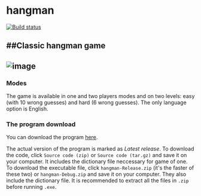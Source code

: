 # hangman

[![Build status](https://ci.appveyor.com/api/projects/status/flit6delj6byinbf/branch/master?svg=true)](https://ci.appveyor.com/project/amrukwa/hangman/branch/master)

##Classic hangman game
----
![image](https://user-images.githubusercontent.com/57860857/71855338-0f424e80-30e1-11ea-808c-e551de154d6d.png)
----

### Modes
The game is available in one and two players modes and on two levels: easy (with 10 wrong guesses) and hard (6 wrong guesses). 
The only language option is English.


### The program download

You can download the program [here](https://github.com/amrukwa/hangman/releases).

The actual version of the program is marked as _Latest release_.
To download the code, click `Source code (zip)` or `Source code (tar.gz)` and save it on your computer. It includes the dictionary file neccessary for game of one.
To download the executable file, click `hangman-Release.zip` (it's the faster of these two) or `hangman-Debug.zip` and save it on your computer. They also include the dictionary file. It is recommended to extract all the files in `.zip` before running `.exe`.